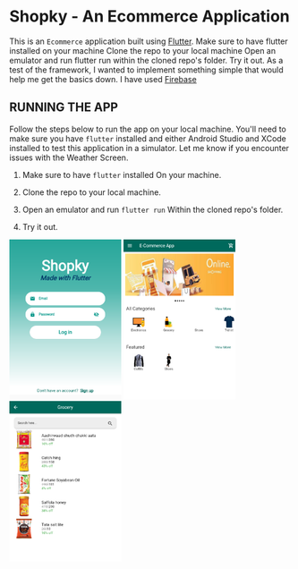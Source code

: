 # **Shopky - An Ecommerce Application**

This is an `Ecommerce`  application 
built using [Flutter](https://docs.flutter.dev/). Make sure to have flutter installed on your machine
Clone the repo to your local machine
Open an emulator and run flutter run within the cloned repo's folder.
Try it out. As a test of the 
framework, I wanted to implement something
simple that would help me get the basics down.
I have used [Firebase](https://firebase.google.com/)


## **RUNNING THE APP**

Follow the steps below to run the app 
on your local machine. You'll need to
make sure you have `flutter` installed
and either Android Studio and XCode
installed to test this application in
a simulator. Let me know if you
encounter issues with the 
Weather Screen. 

1. Make sure to have `flutter` installed 
   On your machine.
       
 2. Clone the repo to your local machine.
      
 3. Open an emulator and run `flutter run`
    Within the cloned repo's folder.

 4. Try it out.


<img src ="flutter_01.png" width ="200">
<img src ="flutter_02.png" width ="200">
<img src ="flutter_03.png" width ="200">
